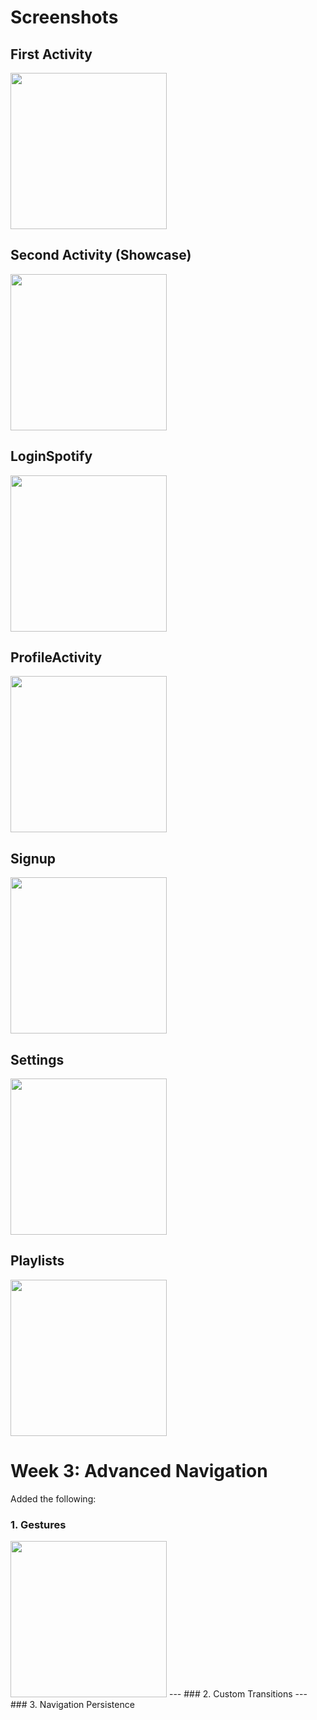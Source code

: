 # Screenshots

## First Activity
<img src="https://github.com/user-attachments/assets/c694cb04-8c1b-4e0b-8090-1eaf1631dcaa" width="250" />

## Second Activity (Showcase)
<img src="https://github.com/user-attachments/assets/2522c054-d7a3-42df-8cdf-a74bb79ee283" width="250" />

## LoginSpotify
<img src="https://github.com/user-attachments/assets/f2a10235-b3a3-4507-86ea-0ddc7fca85fd" width="250" />

## ProfileActivity
<img src="https://github.com/user-attachments/assets/c6141567-7b7c-402f-aae5-53687793f793" width="250" />

## Signup
<img src="https://github.com/user-attachments/assets/fc249185-e8c8-4e4e-8178-c1b809353947" width="250" />

## Settings
<img src="https://github.com/user-attachments/assets/f0e272f9-b0a9-4c55-9aa5-719500118c4b" width="250" />

## Playlists
<img src="https://github.com/user-attachments/assets/cd960674-231f-4ce0-a73f-30f535738120" width="250" />


# Week 3: Advanced Navigation
Added the following:
   
### 1. Gestures
<img src="https://github.com/user-attachments/assets/61838bfa-cda5-4478-a205-8baa2d0fa118" width="250" />
---
### 2. Custom Transitions
---
### 3. Navigation Persistence


